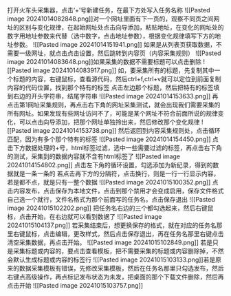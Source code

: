 打开火车头采集器，点击‘+’号新建任务，在最下方处写入任务名称
![[Pasted image 20241014082848.png]]对一个网址里面有下一页的，观察不同页之间网址的区别与变化规律，在起始网址处点击向导添加，粘贴地址，在变化的网址处的数字用地址参数来代替（选中数字，点击地址参数），根据变化规律填写下方的地址参数。
![[Pasted image 20241014151941.png]]  如果是从列表页获取数据，不需要一级网址，就点击点击设置，然后跳转到内容页（内容采集规则）
![[Pasted image 20241014083648.png]]如果采集的数据不需要标题可以点击删除
![[Pasted image 20241014083917.png]]
如，要采集所有的标题，先复制其中一个标题的内容，右键鼠标，查看源代码，然后ctrl+f,ctrl+v就可以定位到前面复制内容的代码位置，找到那个特有的标签
点击左边那个标题，然后把特有的标签填到右边的开头字符串，结尾字符串
![[Pasted image 20241014153633.png]]
再点击第1网址采集规则，再点击右下角的网址采集测试，就会出现我们需要采集的所有网址。如果发现有些网址访问不了，可能是某个网址不符合前面所说的规律变化，可以点击向导添加，把那个网址单独拎出来，然后修改那个变化规律
![[Pasted image 20241014153738.png]]
然后返回到内容采集规则处，点击循环匹配，因为有多个那个特有的标签
![[Pasted image 20241014154450.png]]
点击下方数据处理的+号，html标签过滤，选中一些需要过滤的标签，再点击右下角的测试，采集到的数据内容就不含有html标签了
![[Pasted image 20241014154802.png]]
点击左下角的循环设置，勾选添加为新纪录，得到的数据就是一条一条的
若点击再下方的分隔符，点击换行，则是一行一行显示内容，若是都不点，就是只有一整个数据
![[Pasted image 20241015100352.png]]
点击内容发布，点击保存为本地文件，点击到那个禁用才会变成启用，保存文件格式自己选一个就行，文件名格式为那个前面写的任务名。点击保存退出
![[Pasted image 20241015102202.png]]
把任务名右边的三个都勾选起来，然后右键鼠标，点击开始，在右边就可以看到数据了
![[Pasted image 20241015104137.png]]
若采集结束后，想更换保存的格式，就在对应的任务名那里右键鼠标，点击编辑，更改样式，然后点击保存退出，再在任务名那里右键点击清空采集数据，再点击开始。
![[Pasted image 20241015102849.png]]
若是只是采集标题或内容的，要点击查看模板，把不需要采集的标题或内容删除掉，不然会默认生成标题或内容的标签行
![[Pasted image 20241015103133.png]]若是原来的数据采集模板有错误，先修改采集模板，然后在任务名那里只勾选发布，然后右键点高级操作，再点标记发布状态为未发，把桌面的那个下载文件删除，然后再点击开始
![[Pasted image 20241015103757.png]]